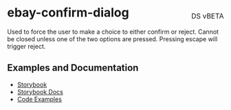 <h1 style='display: flex; justify-content: space-between; align-items: center;'>
    <span>
        ebay-confirm-dialog
    </span>
    <span style='font-weight: normal; font-size: medium; margin-bottom: -15px;'>
        DS vBETA
    </span>
</h1>

Used to force the user to make a choice to either confirm or reject. Cannot be closed unless one of the two options are pressed. Pressing escape will trigger reject.

## Examples and Documentation

- [Storybook](https://ebay.github.io/evo-web/ebayui-core/?path=/story/dialogs-ebay-confirm-dialog)
- [Storybook Docs](https://ebay.github.io/evo-web/ebayui-core/?path=/docs/dialogs-ebay-confirm-dialog)
- [Code Examples](https://github.com/eBay/evo-web/tree/main/packages/ebayui-core/src/components/ebay-confirm-dialog/examples)

